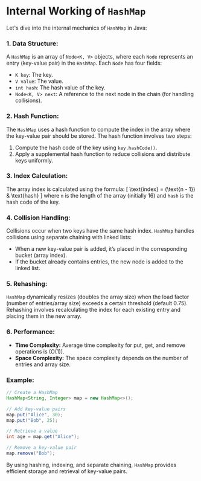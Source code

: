 # Internal Working of `HashMap`

Let's dive into the internal mechanics of `HashMap` in Java:

### 1. Data Structure:
A `HashMap` is an array of `Node<K, V>` objects, where each `Node` represents an entry (key-value pair) in the `HashMap`. Each `Node` has four fields:
- `K key`: The key.
- `V value`: The value.
- `int hash`: The hash value of the key.
- `Node<K, V> next`: A reference to the next node in the chain (for handling collisions).

### 2. Hash Function:
The `HashMap` uses a hash function to compute the index in the array where the key-value pair should be stored. The hash function involves two steps:
1. Compute the hash code of the key using `key.hashCode()`.
2. Apply a supplemental hash function to reduce collisions and distribute keys uniformly.

### 3. Index Calculation:
The array index is calculated using the formula:
\[ \text{index} = (\text{n - 1}) \& \text{hash} \]
where `n` is the length of the array (initially 16) and `hash` is the hash code of the key.

### 4. Collision Handling:
Collisions occur when two keys have the same hash index. `HashMap` handles collisions using separate chaining with linked lists:
- When a new key-value pair is added, it’s placed in the corresponding bucket (array index).
- If the bucket already contains entries, the new node is added to the linked list.

### 5. Rehashing:
`HashMap` dynamically resizes (doubles the array size) when the load factor (number of entries/array size) exceeds a certain threshold (default 0.75). Rehashing involves recalculating the index for each existing entry and placing them in the new array.

### 6. Performance:
- **Time Complexity:** Average time complexity for put, get, and remove operations is \(O(1)\).
- **Space Complexity:** The space complexity depends on the number of entries and array size.

### Example:
```java
// Create a HashMap
HashMap<String, Integer> map = new HashMap<>();

// Add key-value pairs
map.put("Alice", 30);
map.put("Bob", 25);

// Retrieve a value
int age = map.get("Alice");

// Remove a key-value pair
map.remove("Bob");
```

By using hashing, indexing, and separate chaining, `HashMap` provides efficient storage and retrieval of key-value pairs.